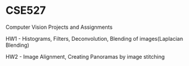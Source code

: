 # CSE527
Computer Vision Projects and Assignments

HW1 - Histograms, Filters, Deconvolution, Blending of images(Laplacian Blending)

HW2 - Image Alignment, Creating Panoramas by image stitching
